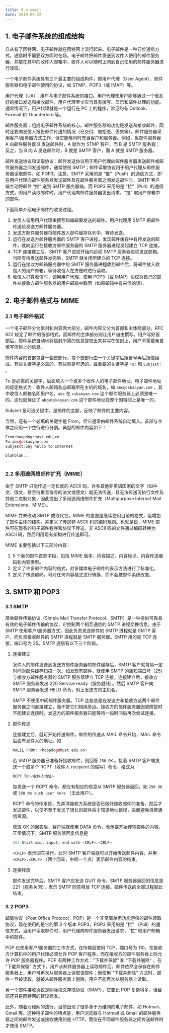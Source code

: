 ```yaml
---
title: 6.4 email
date: 2019-09-22
---
```


## 1. 电子邮件系统的组成结构

自从有了因特网，电子邮件就在因特网上流行起来。电子邮件是一种异步通信方式，通信时不需要双方同时在场。电子邮件把邮件发送到收件人使用的邮件服务器，并放在其中的收件人邮箱中，收件人可以随时上网到自己使用的邮件服务器进行读取。

一个电子邮件系统具有三个最主要的组成构件，即用户代理（User Agent）、邮件服务器和电子邮件使用的协议，如 STMP，POP3（或 IMAP）等。

用户代理（UA）：用户与电子邮件系统的接口。用户代理使用户能够通过一个很友好的接口发送和接收邮件，用户代理至少应当具有撰写、显示和邮件处理的功能。通常情况下，用户代理就是一个运行在 PC 上的程序，常见的有 Outlook、Foxmail 和 Thunderbird 等。

邮件服务器：组成电子邮件系统的核心。邮件服务器的功能是发送和接收邮件，同时还要向发信人报告邮件传送的情况（已交付、被拒绝、丢失等）。邮件服务器采用客户/服务器方式工作，但它能够同时充当客户和服务器。例如，当邮件服务器 A 向邮件服务器 B 发送邮件时，A 就作为 STMP 客户，而 B 是 SMTP 服务器；反之，当 B 向 A 发送邮件时，B 就是 SMTP 客户，而 A 就是 SMTP 服务器。

邮件发送协议和读取协议：邮件发送协议用于用户代理向邮件服务器发送邮件或邮件服务器之间发送邮件，通常使用 SMTP；邮件读取协议用于用户代理从邮件服务器读取邮件，如 POP3。注意，SMTP 采用的是 “推”（Push）的通信方式，即在用户代理向邮件服务器发送邮件及在邮件服务器之间发送邮件时，SMTP 客户端主动将邮件 “推” 送到 SMTP 服务器端。而 POP3 采用的是 “拉”（Pull）的通信方式，即用户读取邮件时，用户代理向邮件服务器发出请求，“拉” 取用户邮箱中的邮件。

下面简单介绍电子邮件的收发过程。

1. 发信人调用用户代理来撰写和编辑要发送的邮件。用户代理用 SMTP 把邮件传送给发送方邮件服务器。
2. 发送方邮件服务器将邮件放入邮件缓存队列中，等待发送。
3. 运行在发送方邮件服务器的 SMTP 客户进程，发现邮件缓存中有待发送的邮件，就向运行在接收方邮件服务器的 SMTP 服务器进程发起建立 TCP 连接。
4. TCP 连接建立后，SMTP 客户进程开始向远程 SMTP 服务器进程发送邮箱。当所有待发送邮件发完后，SMTP 就关闭所建立的 TCP 连接。
5. 运行在接收方邮箱服务器中的 SMTP 服务器进程收到邮件后，将邮件放入收信人的用户邮箱，等待收信人在方便时进行读取。
6. 收信人打算收信时，调用用户代理，使用 POP3（或 IMAP）协议将自己的邮件从接收方邮件服务器的用户邮箱中取回（如果邮箱中有来信的话）。

## 2. 电子邮件格式与 MIME

### 2.1 电子邮件格式

一个电子邮件分为信封和内容两大部分，邮件内容又分为首部和主体两部分。RFC 822 规定了邮件的首部格式，而邮件的主体部分则让用户自由撰写。用户写好首部后，邮件系统自动地将信封所需的信息提取出来并写在信封上，用户不需要亲自填写信封上的信息。

邮件内容的首部包含一些首部行，每个首部行由一个关键字后跟冒号再后跟值组成。有些关键字是必需的，有些则是可选的。最重要的关键字是 `To:` 和 `Subjsst:` 。

To 是必需的关键字，后面填入一个或多个收件人的电子邮件地址。电子邮件地址的规定格式为：收件人邮箱名@邮箱所在主机的域名，如 `abc@cskaoyan.com` ，其中收信人邮箱名即用户名，`abc` 在 `cskaoyan.com` 这个邮件服务器上必须是唯一的。这也就保证了 `abc@cskaoyan.com` 这个邮件地址在整个因特网上是唯一的。

Subject 是可选关键字，是邮件的主题，反映了邮件的主要内容。

当然，还有一个必填的关键字是 From，但它通常由邮件系统自动填入。首部与主体之间用一个空行进行分割。典型的邮件内容如下：

```c++
From:hoopdog:hust.edu,cn
To:abc@cskaoyan.com
Subjesct:Say hello to Internet

blahblah...
...
```

### 2.2 多用途网络邮件扩充（MIME）

由于 SMTP 只能传送一定长度的 ASCII 码，许多其他非英语国家的文字（如中文、俄文，甚至待重音符号的法文或德文）就无法传送，且无法传送可执行文件及其他二进制对象，因此提出了多用途网络邮件扩充（Multipurpose Internet Mail Extensions，MIME）。

MIME 并未改动 SMTP 或取代它。MIME 的意图是继续使用目前的格式，但增加了邮件主体的结构，并定义了传送非 ASCII 码的编码规则。也就是说，MIME 邮件可在现有的电子邮件程序和协议下传送。非 ASCII 码的文件通过编码转换为 ASCII 码，然后利用现有架构进行传送即可。

MIME 主要包括以下三部分内容：

1. 5 个新的邮件首部字段，包括 MIME 版本、内容描述、内容标识、内容传送编码和内容类型。
2. 定义了许多邮件内容的格式，对多媒体电子邮件的表示方法进行了标准化。
3. 定义了传送编码，可对任何内容格式进行转换，而不会被邮件系统改变。

## 3. SMTP 和 POP3

### 3.1 SMTP

简单邮件传输协议（Simple Mail Transfer Protocol，SMTP）是一种提供可靠且有效的电子邮件传输的协议，它控制两个相互通信的 SMTP 进程交换信息。由于 SMTP 使用客户/服务器方式，因此负责发送邮件的 SMTP 进程就是 SMTP 客户，而负责接收邮件的 SMTP 进程就是 SMTP 服务器。SMTP 用的是 TCP 连接，端口号为 25。SMTP 通信有以下三个阶段。

1. 连接建立

   发件人的邮件发送到发送方邮件服务器的邮件缓存后，SMTP 客户就每隔一定时间对邮件缓存扫描一次。如发现有邮件，就使用 SMTP 的熟知端口号（25）与接收方邮件服务器的 SMTP 服务器建立 TCP 连接。连接建立后，接收方 SMTP 服务器发出 220 Service ready（服务就绪）。然后 SMTP 客户向 SMTP 服务器发送 HELO 命令，附上发送方的主机名。

   SMTP 不使用中间邮件服务器。TCP 连接总是在发送方和接收方这两个邮件服务器之间直接建立，而不管它们相隔多远。接收方的邮件服务器因故障暂时不能建立连接时，发送方的邮件服务器只能等待一段时间后再次尝试连接。

2. 邮件传送

   连接建立后，就可开始传送邮件。邮件的传送从 MAIL 命令开始，MAIL 命令后面有发件人的地址。如 

   ```c++
   MALIL FROM: <hoopdog@hust.edu.cn>
   ```

   若 SMTP 服务器已准备好接收邮件，则回答 `250 OK` 。接着 SMTP 客户端发送一个或多个 RCPT（收件人 recipient 的缩写）命令，格式为 

   ```c++
   RCPT TO:<收件人地址>
   ```

   每发送一个 RCPT 命令，都应有相应的信息从 SMTP 服务器返回，如 `250 OK` 或 `550 No such user here` （无此用户）。

   RCPT 命令的作用是，先弄清接收方系统是否已做好接收邮件的准备，然后才发送邮件，以便不至于发送了很长的邮件后才知道地址错误，进而避免浪费通信资源。

   获取 OK 的回答后，客户端就使用 DATA 命令，表示要开始传输邮件的内容。正常情况下，SMTP 服务器回复信息是 

   ```c++
   354 Start mail input; end with <CRLF>.<CRLF>
   ```

   `<CRLF>` 表示回车换行。此时 SMTP 客户端就可以开始传送邮件内容，并用 `<CRLF>.<CRLF>` （两个回车，中间一个点）表示邮件内容的结束。

3. 连接释放

   邮件发送完毕后，SMTP 客户应发送 QUIT 命令。SMTP 服务器返回的信息是 221（服务关闭），表示 SMTP 同意释放 TCP 连接。邮件传送的全部过程就此结束。

### 3.2 POP3

 邮局协议（Post Office Protocol，POP）是一个非常简单但功能游侠的邮件读取协议，现在使用的是它的第 3 个版本 POP3，POP3 采用的是 “拉” （Pull）的通信方式，当用户读取邮件时，用户代理向邮件服务器发出请求，“拉” 取用户邮箱中的邮件。

POP 也使用客户/服务器的工作方式，在传输层使用 TCP，端口号为 110。在接收方计算机中的用户代理必须允许 POP 客户程序，而在接收方的邮件服务器上则允许 POP 服务器程序。POP 有两种工作方式：“下载并保留” 和 “下载并删除” 。在 “下载并保留” 方式下，用户从邮件服务器上读取邮件后，邮件依然会保存在邮件服务器上，用户可再次从服务器上读取该邮件；而使用 “下载并删除” 方式时，邮件一旦被读取，就被从邮件服务器上删除，用户不能再次从服务器上读取。

另一个邮件接收协议是网际报文存取协议（IMAP），它要比 POP 复杂得多，但目前还只是因特网的建议标准。

此外，随着万维网的流行，目前出现了很多基于万维网的电子邮件，如 Hotmail、Gmail 等。这种电子邮件的特点是，用户浏览器与 Hotmail 或 Gmail 的邮件服务器之间的邮件发送或接收使用的是 HTTP，而仅在不同邮件服务器之间传送邮件时才使用 SMTP。
